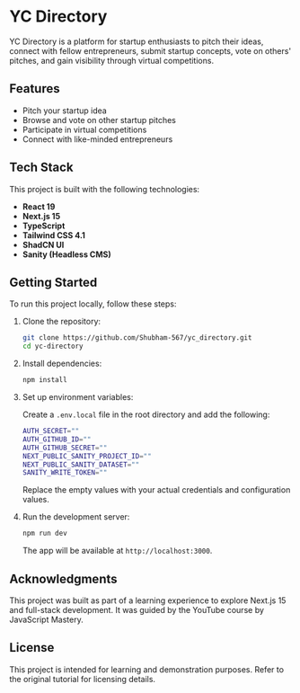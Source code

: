 # YC Directory

YC Directory is a platform for startup enthusiasts to pitch their ideas, connect with fellow entrepreneurs, submit startup concepts, vote on others' pitches, and gain visibility through virtual competitions.

## Features

- Pitch your startup idea
- Browse and vote on other startup pitches
- Participate in virtual competitions
- Connect with like-minded entrepreneurs

## Tech Stack

This project is built with the following technologies:

- **React 19**
- **Next.js 15**
- **TypeScript**
- **Tailwind CSS 4.1**
- **ShadCN UI**
- **Sanity (Headless CMS)**

## Getting Started

To run this project locally, follow these steps:

1. Clone the repository:

   ```bash
   git clone https://github.com/Shubham-567/yc_directory.git
   cd yc-directory
   ```

2. Install dependencies:

   ```bash
   npm install
   ```

3. Set up environment variables:

   Create a `.env.local` file in the root directory and add the following:

   ```bash
   AUTH_SECRET=""
   AUTH_GITHUB_ID=""
   AUTH_GITHUB_SECRET=""
   NEXT_PUBLIC_SANITY_PROJECT_ID=""
   NEXT_PUBLIC_SANITY_DATASET=""
   SANITY_WRITE_TOKEN=""
   ```

   Replace the empty values with your actual credentials and configuration values.

4. Run the development server:

   ```bash
   npm run dev
   ```

   The app will be available at `http://localhost:3000`.

## Acknowledgments

This project was built as part of a learning experience to explore Next.js 15 and full-stack development. It was guided by the YouTube course by JavaScript Mastery.

## License

This project is intended for learning and demonstration purposes. Refer to the original tutorial for licensing details.

